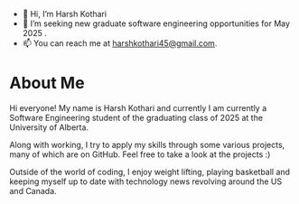 - 👋 Hi, I’m Harsh Kothari
- 👀 I’m seeking new graduate software engineering opportunities for May 2025  .
- 📫 You can reach me at harshkothari45@gmail.com. 

# About Me

Hi everyone! My name is Harsh Kothari and currently I am currently a Software Engineering student of the graduating class of 2025 at the University of Alberta. 

Along with working, I try to apply my skills through some various projects, many of which are on GitHub. Feel free to take a look at the projects :)

Outside of the world of coding, I enjoy weight lifting, playing basketball and keeping myself up to date with technology news revolving around the US and Canada. 
